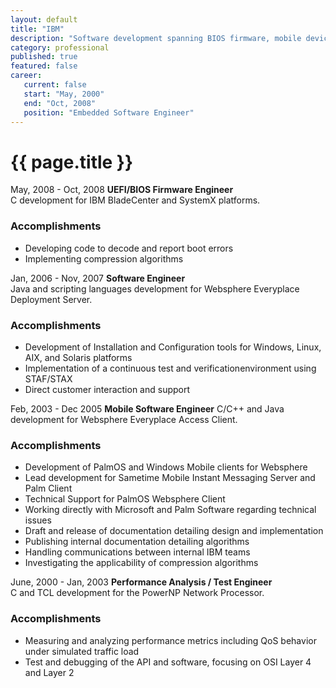 ```yaml
---
layout: default
title: "IBM"
description: "Software development spanning BIOS firmware, mobile devices, servers, and test enviroments"  
category: professional
published: true
featured: false
career:
   current: false
   start: "May, 2000"
   end: "Oct, 2008"
   position: "Embedded Software Engineer"
---
```


# {{ page.title }}
May, 2008 - Oct, 2008  **UEFI/BIOS Firmware Engineer**  
C development for IBM BladeCenter and SystemX platforms.
### Accomplishments
* Developing code to decode and report boot errors
* Implementing compression algorithms



Jan, 2006 - Nov, 2007  **Software Engineer**  
Java and scripting languages development for Websphere Everyplace Deployment Server.
### Accomplishments
* Development of Installation and Configuration tools for Windows, Linux, AIX, and Solaris platforms
* Implementation of a continuous test and verificationenvironment using STAF/STAX
* Direct customer interaction and support




Feb, 2003 - Dec 2005  **Mobile Software Engineer** 
C/C++ and Java development for Websphere Everyplace Access  Client.
### Accomplishments
* Development of PalmOS and Windows Mobile clients for Websphere
* Lead development for Sametime Mobile Instant Messaging Server and Palm Client
* Technical Support for PalmOS Websphere Client
* Working directly with Microsoft and Palm Software regarding technical issues
* Draft and release of documentation detailing design and implementation
* Publishing internal documentation detailing algorithms
* Handling communications between internal IBM teams
* Investigating the applicability of compression algorithms




June, 2000 - Jan, 2003  **Performance Analysis / Test Engineer**  
C and TCL development for the PowerNP Network Processor.
### Accomplishments
* Measuring and analyzing performance metrics including QoS behavior under simulated traffic load
* Test and debugging of the API and software, focusing on OSI Layer 4 and Layer 2
